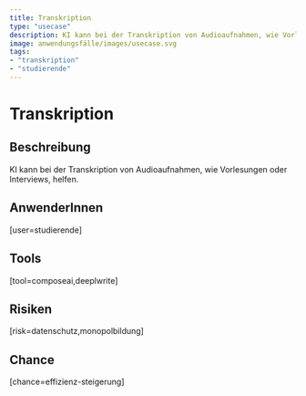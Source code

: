 ```yaml
---
title: Transkription
type: "usecase"
description: KI kann bei der Transkription von Audioaufnahmen, wie Vorlesungen oder Interviews, helfen.
image: anwendungsfälle/images/usecase.svg
tags:
- "transkription"
- "studierende"
---
```


# Transkription

## Beschreibung

KI kann bei der Transkription von Audioaufnahmen, wie Vorlesungen oder Interviews, helfen.

## AnwenderInnen

[user=studierende]


## Tools

[tool=composeai,deeplwrite]


## Risiken

[risk=datenschutz,monopolbildung]


## Chance

[chance=effizienz-steigerung]
